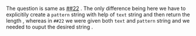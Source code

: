 The question is same as [##22](https://github.com/aqu106/Code/blob/master/Geeks%20For%20Geeks/Strings/%23%2322.%20Smallest%20window%20in%20a%20string%20containing%20all%20the%20characters%20of%20another%20string/%231.%20hashing.cpp)
. The only difference being here we have to explicitily create a `pattern` string with help of `text` string and then return the length ,
whereas in `##22` we were given both `text` and `pattern` string and we needed to ouput the desired string .

